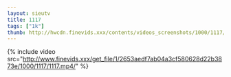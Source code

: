```yaml
--- 
layout: sieutv
title: 1117
tags: ["1k"]
thumb: http://hwcdn.finevids.xxx/contents/videos_screenshots/1000/1117/preview.mp4.jpg
---
```

{% include video src="http://www.finevids.xxx/get_file/1/2653aedf7ab04a3cf580628d22b3873e/1000/1117/1117.mp4/" %} 
